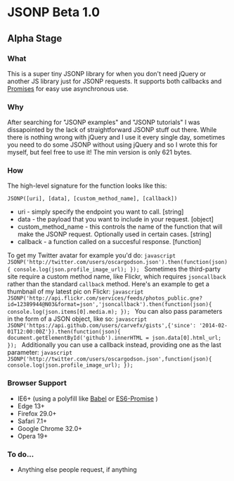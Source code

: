 # JSONP Beta 1.0
## Alpha Stage

### What
This is a super tiny JSONP library for when you don't need jQuery or another JS library just for JSONP requests. It supports both callbacks and [Promises](http://www.html5rocks.com/en/tutorials/es6/promises/) for easy use asynchronous use.

### Why
After searching for "JSONP examples" and "JSONP tutorials" I was dissapointed by the lack of straightforward JSONP stuff out there. While there is nothing wrong with jQuery and I use it every single day, sometimes you need to do some JSONP without using jQuery and so I wrote this for myself, but feel free to use it! The min version is only 621 bytes.

### How
The high-level signature for the function looks like this:

    JSONP([uri], [data], [custom_method_name], [callback])

* uri - simply specify the endpoint you want to call. [string]
* data - the payload that you want to include in your request. [object]
* custom_method_name - this controls the name of the function that will make the JSONP request. Optionally used in certain cases. [string]
* callback - a function called on a succesful response. [function]

To get my Twitter avatar for example you'd do:
    ```javascript
    JSONP('http://twitter.com/users/oscargodson.json').then(function(json){
        console.log(json.profile_image_url);
    });
    ```
Sometimes the third-party site require a custom method name, like Flickr, which requires `jsoncallback` rather than the standard `callback` method. Here's an example to get a thumbnail of my latest pic on Flickr:
    ```javascript
    JSONP('http://api.flickr.com/services/feeds/photos_public.gne?id=12389944@N03&format=json','jsoncallback').then(function(json){
      console.log(json.items[0].media.m);
    });
    ```
You can also pass parameters in the form of a JSON object, like so:
    ```javascript
    JSONP('https://api.github.com/users/carvefx/gists',{'since': '2014-02-01T12:00:00Z'}).then(function(json){
      document.getElementById('github').innerHTML = json.data[0].html_url;
    });
    ```
Additionally you can use a callback instead, providing one as the last parameter:
    ```javascript
    JSONP('http://twitter.com/users/oscargodson.json',function(json){
        console.log(json.profile_image_url);
    });
    ```

### Browser Support
* IE6+ (using a polyfill like [Babel](babeljs.io) or [ES6-Promise](https://github.com/jakearchibald/es6-promise) )
* Edge 13+
* Firefox 29.0+
* Safari 7.1+
* Google Chrome 32.0+
* Opera 19+

### To do...

* Anything else people request, if anything
